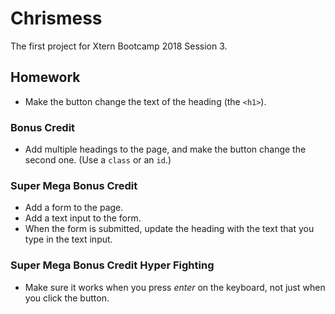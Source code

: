 # Chrismess

The first project for Xtern Bootcamp 2018 Session 3.

## Homework

* Make the button change the text of the heading (the `<h1>`).

### Bonus Credit

* Add multiple headings to the page, and make the button change the second one. (Use a `class` or an `id`.)

### Super Mega Bonus Credit

* Add a form to the page.
* Add a text input to the form.
* When the form is submitted, update the heading with the text that you type in the text input.

### Super Mega Bonus Credit Hyper Fighting

* Make sure it works when you press _enter_ on the keyboard, not just when you click the button.
